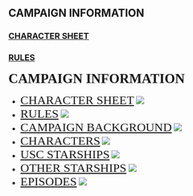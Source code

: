 ## CAMPAIGN INFORMATION

### [CHARACTER SHEET](/campaign/USC-CharacterSheet.pdf)
### [RULES](/campaign/rules.htm)



  <h2 style="margin:10px 0 10px 0;font-family:'sysfontc';font-size:20pt;font-style:normal">CAMPAIGN INFORMATION</h2>
		<ul>
			<li><a href="campaign/USC-CharacterSheet.pdf" style="margin:10px 0 10px 0;font-family:'sysfontc';font-size:18pt;font-style:normal">CHARACTER SHEET</a> <img src="images/new.gif"></li>
			<li><a href="campaign/rules.htm" style="margin:10px 0 10px 0;font-family:'sysfontc';font-size:18pt;font-style:normal">RULES</a> <img src="images/new.gif"></li>
			<li><a href="campaign/campaignBackground.htm" style="margin:10px 0 10px 0;font-family:'sysfontc';font-size:18pt;font-style:normal">CAMPAIGN BACKGROUND</a> <img src="images/new.gif"></li>
			<li><a href="campaign/characters.htm" style="margin:10px 0 10px 0;font-family:'sysfontc';font-size:18pt;font-style:normal">CHARACTERS</a> <img src="images/new.gif"></li>
			<li><a href="campaign/uscships.htm" style="margin:10px 0 10px 0;font-family:'sysfontc';font-size:18pt;font-style:normal">USC STARSHIPS</a> <img src="images/new.gif"></li>
			<li><a href="campaign/ships.htm" style="margin:10px 0 10px 0;font-family:'sysfontc';font-size:18pt;font-style:normal">OTHER STARSHIPS</a> <img src="images/new.gif"></li>
			<li><a href="campaign/episodes.htm" style="margin:10px 0 10px 0;font-family:'sysfontc';font-size:18pt;font-style:normal">EPISODES</a> <img src="images/new.gif"></li>
		</ul>
